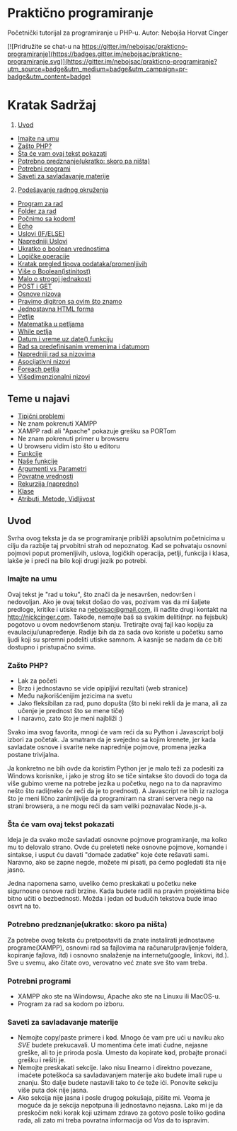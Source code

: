 # Praktično programiranje

Početnički tutorijal za programiranje u PHP-u. Autor: Nebojša Horvat Cinger


[![Pridružite se chat-u na https://gitter.im/nebojsac/prakticno-programiranje](https://badges.gitter.im/nebojsac/prakticno-programiranje.svg)](https://gitter.im/nebojsac/prakticno-programiranje?utm_source=badge&utm_medium=badge&utm_campaign=pr-badge&utm_content=badge)

# Kratak Sadržaj

1. [Uvod](#uvod)
 * [Imajte na umu](#imajte-na-umu)
 * [Zašto PHP?](#Zašto-php)
 * [Šta će vam ovaj tekst pokazati](#Šta-će-vam-ovaj-tekst-pokazati)
 * [Potrebno predznanje(ukratko: skoro pa ništa)](#potrebno-predznanjeukratko-skoro-pa-ništa)
 * [Potrebni programi](#potrebni-programi)
 * [Saveti za savladavanje materije](#saveti-za-savladavanje-materije)
2. [Podešavanje radnog okruženja](poglavlja/podešavanje-radnog-okruženja.md)
 * [Program za rad](poglavlja/podešavanje-radnog-okruženja.md#program-za-rad)
 * [Folder za rad](poglavlja/podešavanje-radnog-okruženja.md#folder-za-rad)
* [Počnimo sa kodom!](poglavlja/pocnimo-sa-kodom.md)
 * [Echo](poglavlja/pocnimo-sa-kodom.md#echo)
 * [Uslovi (IF/ELSE)](poglavlja/pocnimo-sa-kodom.md#uslovi-ifelse)
 * [Napredniji Uslovi](poglavlja/pocnimo-sa-kodom.md#napredniji-uslovi)
  * [Ukratko o boolean vrednostima](poglavlja/pocnimo-sa-kodom.md#ukratko-o-boolean-vrednostima)
 * [Logičke operacije](poglavlja/pocnimo-sa-kodom.md#logičke-operacije)
 * [Kratak pregled tipova podataka/promenljivih](poglavlja/pocnimo-sa-kodom.md#kratak-pregled-tipova-podatakapromenljivih)
  * [Više o Boolean(istinitost)](poglavlja/pocnimo-sa-kodom.md#vise-o-booleanistinitost)
  * [Malo o strogoj jednakosti](poglavlja/pocnimo-sa-kodom.md#malo-o-strogoj-jednakosti)
* [POST i GET](poglavlja/post-i-get.md)
* [Osnove nizova](poglavlja/osnove-nizova.md)
* [Pravimo digitron sa ovim što znamo](poglavlja/pravimo-digitron-sa-ovim-sto-znamo.md)
 * [Jednostavna HTML forma](poglavlja/pravimo-digitron-sa-ovim-sto-znamo.md#jednostavna-html-forma)
* [Petlje](poglavlja/petlje.md)
 * [Matematika u petljama](poglavlja/petlje.md#matematika-u-petljama)
 * [While petlja](poglavlja/petlje.md#while-petlja)
* [Datum i vreme uz date() funkciju](poglavlja/datum-i-vreme-uz-date-funkciju.md)
 * [Rad sa predefinisanim vremenima i datumom](poglavlja/rad-sa-predefinisanim-vremenima-i-datumom.md)
* [Napredniji rad sa nizovima](poglavlja/napredniji-rad-sa-nizovima.md)
 * [Asocijativni nizovi](#asocijativni-nizovi)
 * [Foreach petlja](#foreach-petlja)
 * [Višedimenzionalni nizovi](#višedimenzionalni-nizovi)

## Teme u najavi

* [Tipični problemi](#tipični-problemi-todo)
 * Ne znam pokrenuti XAMPP
 * XAMPP radi ali "Apache" pokazuje grešku sa PORTom
 * Ne znam pokrenuti primer u browseru
 * U browseru vidim isto što u editoru
* [Funkcije](#funkcije)
 * [Naše funkcije](#naše-funkcije)
 * [Argumenti vs Parametri](#argumenti-vs-parametri)
 * [Povratne vrednosti](#povratne-vrednosti)
 * [Rekurzija (napredno)](#rekurzija-napredno)
* [Klase](#klase)
 * [Atributi, Metode, Vidljivost](#atributi-metode-vidljivost)

## Uvod

Svrha ovog teksta je da se programiranje približi apsolutnim početnicima u cilju da razbije taj prvobitni strah od nepoznatog. Kad se pohvataju osnovni pojmovi poput promenljivih, uslova, logičkih operacija, petlji, funkcija i klasa, lakše je i preći na bilo koji drugi jezik po potrebi.

### Imajte na umu

Ovaj tekst je "rad u toku", što znači da je nesavršen, nedovršen i nedovoljan. Ako je ovaj tekst došao do vas, pozivam vas da mi šaljete predloge, kritike i utiske na nebojsac@gmail.com, ili nađite drugi kontakt na http://nickcinger.com. Takođe, nemojte baš sa svakim deliti(npr. na fejsbuk) pogotovo u ovom nedovršenom stanju. Tretirajte ovaj fajl kao kopiju za evaulaciju/unapređenje. Radije bih da za sada ovo koriste u početku samo ljudi koji su spremni podeliti utiske samnom. A kasnije se nadam da će biti dostupno i pristupačno svima.

### Zašto PHP?

* Lak za početi
* Brzo i jednostavno se vide opipljivi rezultati (web stranice)
* Među najkorišćenijim jezicima na svetu
* Jako fleksibilan za rad, puno dopušta (što bi neki rekli da je mana, ali za učenje je prednost što se mene tiče)
* I naravno, zato što je meni najbliži :)

Svako ima svog favorita, mnogi će vam reći da su Python i Javascript bolji izbori za početak. Ja smatram da je svejedno sa kojim krenete, jer kada savladate osnove i svarite neke naprednije pojmove, promena jezika postane trivijalna. 

Ja konkretno ne bih ovde da koristim Python jer je malo teži za podesiti za Windows korisnike, i jako je strog što se tiče sintakse što dovodi do toga da više gubimo vreme na potrebe jezika u početku, nego na to da napravimo nešto što radi(neko će reći da je to prednost). A Javascript ne bih iz razloga što je meni lično zanimljivije da programiram na strani servera nego na strani browsera, a ne mogu reći da sam veliki poznavalac Node.js-a.

### Šta će vam ovaj tekst pokazati

Ideja je da svako može savladati osnovne pojmove programiranje, ma kolko mu to delovalo strano. Ovde ću preleteti neke osnovne pojmove, komande i sintakse, i usput ću davati "domaće zadatke" koje ćete rešavati sami. Naravno, ako se zapne negde, možete mi pisati, pa ćemo pogledati šta nije jasno.

Jedna napomena samo, uveliko ćemo preskakati u početku neke sigurnosne osnove radi brzine. Kada budete radili na pravim projektima biće bitno učiti o bezbednosti. Možda i jedan od budućih tekstova bude imao osvrt na to.

### Potrebno predznanje(ukratko: skoro pa ništa)

Za potrebe ovog teksta ću pretpostaviti da znate instalirati jednostavne programe(XAMPP), osnovni rad sa fajlovima na računaru(pravljenje foldera, kopiranje fajlova, itd) i osnovno snalaženje na internetu(google, linkovi, itd.). Sve u svemu, ako čitate ovo, verovatno već znate sve što vam treba.

### Potrebni programi

* XAMPP ako ste na Windowsu, Apache ako ste na Linuxu ili MacOS-u. 
* Program za rad sa kodom po izboru.

### Saveti za savladavanje materije

* Nemojte copy/paste primere i k**o**d. Mnogo će vam pre ući u naviku ako *SVE* budete prekucavali. U momentima ćete imati čudne, nejasne greške, ali to je priroda posla. Umesto da kopirate k**o**d, probajte pronaći grešku i rešiti je.
* Nemojte preskakati sekcije. Iako nisu linearno i direktno povezane, imaćete poteškoća sa savladavanjem materije ako budete imali rupe u znanju. Što dalje budete nastavili tako to će teže ići. Ponovite sekciju više puta dok nije jasna.
* Ako sekcija nije jasna i posle drugog pokušaja, pišite mi. Veoma je moguće da je sekcija nepotpuna ili jednostavno nejasna. Lako mi je da preskočim neki korak koji uzimam zdravo za gotovo posle toliko godina rada, ali zato mi treba povratna informacija od *Vas* da to ispravim.
